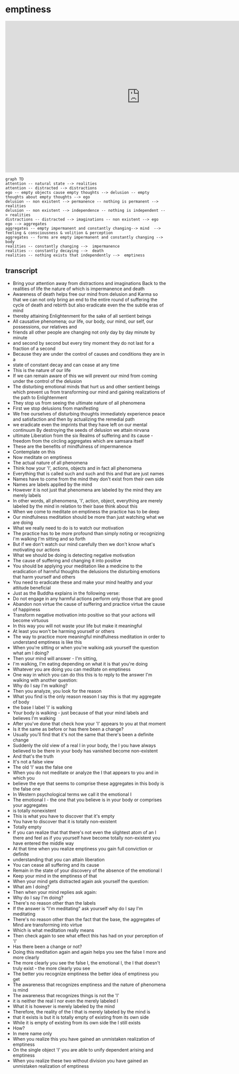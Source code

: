 # emptiness

<iframe width="842" height="474" src="https://www.youtube.com/embed/y5JqHRTLdhY" title="Lama Zopa Rinpoche ~ Impermanence and Emptiness ~ Mahayana Buddhism" frameborder="0" allow="accelerometer; autoplay; clipboard-write; encrypted-media; gyroscope; picture-in-picture; web-share" allowfullscreen></iframe>

```mermaid
graph TD
attention -- natural state --> realities
attention -- distracted --> distractions 
ego -- empty objects cause empty thoughts --> delusion -- empty thoughts about empty thoughts --> ego
delusion -- non existent --> permanence -- nothing is permanent --> realities
delusion -- non existent --> independence -- nothing is independent --> realities
distractions -- distracted --> imaginations -- non existent --> ego 
ego --> aggregates
aggregates -- empty impermanent and constantly changing--> mind  --> feeling & consciousness & volition & perception
aggregates -- forms are empty impermanent and constantly changing --> body
realities -- constantly changing -->  impermanence
realities -- constantly decaying -->  death
realities -- nothing exists that independently -->  emptiness 
```

## transcript

- Bring your attention away from  distractions and imaginations Back to the realities of life the nature of which is impermanence and death
- Awareness of death helps free our mind  from delusion and Karma so that we can  not only bring an end to the entire  round of suffering the cycle of death  and rebirth but also eradicate  even the the subtle eras of mind
- thereby attaining Enlightenment  for the sake of all sentient beings
- All causative phenomena; our life, our body, our  mind, our self, our possessions, our relatives and  
- friends all other people are changing not only day by day minute by minute  
- and second by second but every tiny moment  they do not last for a fraction of a second
- Because they are under the control of  causes and conditions they are in a  
- state of constant decay and can cease at any time
- This is the nature of our life
- If we can remain aware of this we will prevent our  mind from coming under the control of the delusion
- The disturbing emotional minds that hurt  us and other sentient beings which prevent  us from transforming our mind and gaining  realizations of the path to Enlightenment
- They stop us from seeing the  ultimate nature of all phenomena
- First we stop delusions from manifesting
- We free ourselves of disturbing  thoughts immediately experience  peace and satisfaction and then  by actualizing the remedial path  
- we eradicate even the imprints that  they have left on our mental continuum By destroying the seeds of delusion we attain  nirvana
- ultimate Liberation from the  six Realms of suffering and its cause - freedom from the circling  aggregates which are samsara itself
- These are the benefits of  mindfulness of impermanence
- Contemplate on this
- Now meditate on emptiness
- The actual nature of all phenomena
- Think how your 'I', actions,  objects and in fact all phenomena
- Everything that is called such and  such and this and that are just names
- Names have to come from the mind they don't exist from their own side
- Names are labels applied by the mind
- However it is not just that phenomena are  labeled by the mind they are merely labels
- In other words, all phenomena, 'I', action,  object, everything are merely labeled by the  mind in relation to their base think about this
- When we come to meditate on  emptiness the practice has to be deep
- Our mindfulness meditation should be  more than just watching what we are doing
- What we really need to do  is to watch our motivation
- The practice has to be more profound than  simply noting or recognizing I'm  walking I'm sitting and so forth
- But if we don't watch our mind carefully then  we don't know what's motivating our actions
- What we should be doing is  detecting negative motivation
- The cause of suffering and  changing it into positive
- You should be applying your meditation like  a medicine to the eradication of harmful  thoughts the delusions the disturbing  emotions that harm yourself and others
- You need to eradicate these and make your  mind healthy and your attitude beneficial
- Just as the Buddha explains  in the following verse:
- Do not engage in any harmful actions  perform only those that are good
- Abandon non virtue the cause of suffering  and practice virtue the cause of happiness
- Transform negative motivation into positive  so that your actions will become virtuous
- In this way you will not waste  your life but make it meaningful
- At least you won't be harming yourself or others
- The way to practice more meaningful  mindfulness meditation in order to  understand emptiness is like this
- When you're sitting or when you're walking  ask yourself the question what am I doing?
- Then your mind will answer - I'm sitting,  
- I'm walking, I'm eating depending  on what it is that you're doing
- Whatever you are doing you  can meditate on emptiness
- One way in which you can do this this is to reply  to the answer I'm walking with another question:
- Why do I say I'm walking?
- Then you analyze, you look for the reason
- What you find is the only reason reason I say this  is that my aggregate of body
- the base I label 'I' is walking
- Your body is walking - just because of that  your mind labels and believes I'm walking
- After you've done that check how your  'I' appears to you at that moment
- Is it the same as before  or has there been a change?
- Usually you'll find that it's not the  same that there's been a definite change
- Suddenly the old view of a real I in your body,  the I you have always believed to be there in your  body has vanished become non-existent
- And that's the truth
- It's not a false view
- The old 'I' was the false one
- When you do not meditate or analyze the  I that appears to you and in which you  
- believe the eye that seems to comprise these  aggregates in this body is the false one
- In Western psychological terms  we call it the emotional I  
- The emotional I - the one that you believe  is in your body or comprises your aggregates
- is totally nonexistent
- This is what you have to discover that it's empty
- You have to discover that  it is totally non-existent
- Totally empty
- If you can realize that that there's not  even the slightest atom of an I there and  feel as if you yourself have become totally  non-existent you have entered the middle way
- At that time when you realize emptiness  you gain full conviction or definite  
- understanding that you can attain liberation
- You can cease all suffering and its cause
- Remain in the state of your discovery  of the absence of the emotional I
- Keep your mind in the emptiness of that
- When your mind gets distracted  again ask yourself the question:
- What am I doing?
- Then when your mind replies ask again:
- Why do I say I'm doing?
- There's no reason other than the labels
- If the answer is "I'm meditating" ask  yourself why do I say I'm meditating
- There's no reason other  than the fact that the base,  the aggregates of Mind are  transforming into virtue
- Which is what meditation really means
- Then check again to see what effect  this has had on your perception of 'I'
- Has there been a change or not?
- Doing this meditation again and again helps  you see the false I more and more clearly
- The more clearly you see the false I,  the emotional I, the I that doesn't  truly exist - the more clearly you see
- The better you recognize emptiness  the better idea of emptiness you get
- The awareness that recognizes emptiness  and the nature of phenomena is mind
- The awareness that recognizes  things is not the 'I'
- it is neither the real I nor  even the merely labeled I
- What it is however is merely labeled by the mind
- Therefore, the reality of the I that  is merely labeled by the mind is  
- that it exists is but it is totally  empty of existing from its own side
- While it is empty of existing from  its own side the I still exists
- How?
- In mere name only
- When you realize this you have gained  an unmistaken realization of emptiness
- On the single object 'I' you are able  to unify dependent arising and emptiness
- When you realize these two without division you  have gained an unmistaken realization of emptiness
